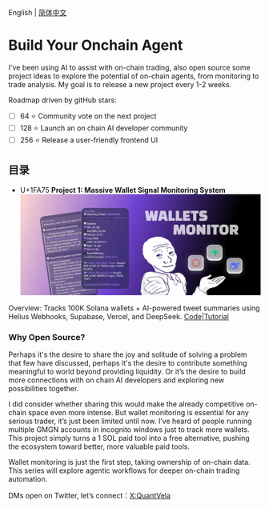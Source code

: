 English | [简体中文](README_CN.md)

# Build Your Onchain Agent
I've been using AI to assist with on-chain trading, also open source some project ideas to explore the potential of on-chain agents, from monitoring to trade analysis. My goal is to release a new project every 1-2 weeks.

Roadmap driven by gitHub stars:
- [ ] 64 ⭐️ Community vote on the next project
- [ ] 128 ⭐️ Launch an on chain AI developer community
- [ ] 256 ⭐️ Release a user-friendly frontend UI

## 目录
- U+1FA75 **Project 1: Massive Wallet Signal Monitoring System**   
![01banner](https://github.com/QuantVela/build-your-onchain-agent/blob/main/img/01banner.png)

Overview: Tracks 100K Solana wallets + AI-powered tweet summaries using Helius Webhooks, Supabase, Vercel, and DeepSeek.
[Code](https://github.com/QuantVela/build-your-onchain-agent/tree/main/01-wallets-monitor/wallets-monitor)|[Tutorial](https://github.com/QuantVela/build-your-onchain-agent/blob/main/01-wallets-monitor/README_CN.md)

### Why Open Source?
Perhaps it's the desire to share the joy and solitude of solving a problem that few have discussed, perhaps it's the desire to contribute something meaningful to world beyond providing liquidity. Or it’s the desire to build more connections with on chain AI developers and exploring new possibilities together.

I did consider whether sharing this would make the already competitive on-chain space even more intense. But wallet monitoring is essential for any serious trader, it’s just been limited until now. I’ve heard of people running multiple GMGN accounts in incognito windows just to track more wallets. This project simply turns a 1 SOL paid tool into a free alternative, pushing the ecosystem toward better, more valuable paid tools.

Wallet monitoring is just the first step, taking ownership of on-chain data. This series will explore agentic workflows for deeper on-chain trading automation.

DMs open on Twitter, let’s connect：[X:QuantVela](https://x.com/QuantVela)
